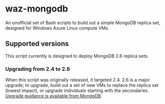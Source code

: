 waz-mongodb
===========

An unofficial set of Bash scripts to build out a simple MongoDB replica set, designed for Windows Azure Linux compute VMs.

## Supported versions

This script currently is designed to deploy MongoDB 2.6 replica sets.

### Upgrading from 2.4 to 2.6

When this script was originally released, it targeted 2.4. 2.6 is a major upgrade; to upgrade, build out a set of new VMs to replace the replica set (lowest impact), or upgrade individuals starting with the secondaries. [Upgrade guidance is available from MongoDB](docs.mongodb.org/manual/release-notes/2.6-upgrade/).
